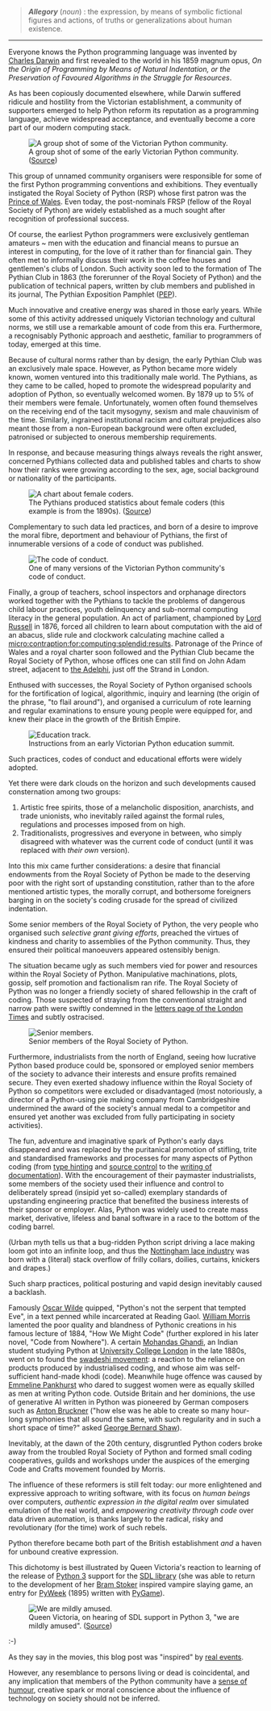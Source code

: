 <!--
.. title: The Victorian Python Community (an Allegory)
.. slug: victorian-python-allegory
.. date: 2024-04-01 06:30:00 UTC+01:00
.. tags: 
.. category: 
.. link: 
.. description: 
.. type: text
.. author: Nicholas H.Tollervey
-->

> **_Allegory_** (_noun_) : the expression, by means of symbolic fictional
> figures and actions, of truths or generalizations about human existence.

<hr class="section_break"/>

Everyone knows the Python programming language was invented by 
[Charles Darwin](https://en.wikipedia.org/wiki/Charles_Darwin) and first
revealed to the world in his 1859 magnum opus, _On the Origin
of Programming by Means of Natural Indentation, or the Preservation of Favoured
Algorithms in the Struggle for Resources_.

As has been copiously documented elsewhere, while Darwin suffered ridicule and
hostility from the Victorian establishment, a community of supporters emerged
to help Python reform its reputation as a programming language, achieve
widespread acceptance, and eventually become a core part of our modern
computing stack.

<figure>
<img src="/images/early_pythians.jpg" alt="A group shot of some of the Victorian Python community." title="A group shot of some of the Victorian Python community."/>
<figcaption>A group shot of some of the early Victorian Python community.
(<a href="https://www.flickr.com/photos/statelibraryqueensland/43434177381">Source</a>)</figcaption>
</figure>

This group of unnamed community organisers were responsible for some of the
first Python programming conventions and exhibitions. They eventually
instigated the Royal Society of Python (RSP) whose first patron was the
[Prince of Wales](https://en.wikipedia.org/wiki/Edward_VII). Even today, the
post-nominals FRSP (fellow of the Royal Society of Python) are widely
established as a much sought after recognition of professional success.

Of course, the earliest Python programmers were exclusively gentleman amateurs
~ men with the education and financial means to pursue an interest in
computing, for the love of it rather than for financial gain. They often met
to informally discuss their work in the coffee houses and gentlemen's
clubs of London. Such activity soon led to the formation of The Pythian Club in
1863 (the forerunner of the Royal Society of Python) and the publication of
technical papers, written by club members and published in its journal, The
Pythian Exposition Pamphlet ([PEP](https://peps.python.org/)).

Much innovative and creative energy was shared in those early years. While some
of this activity addressed uniquely Victorian technology and cultural norms,
we still use a remarkable amount of code from this era. Furthermore, a
recognisably Pythonic approach and aesthetic, familiar to programmers of today,
emerged at this time.

Because of cultural norms rather than by design, the early Pythian Club was an
exclusively male space. However, as Python became more widely known, women
ventured into this traditionally male world. The Pythians, as they came to be
called, hoped to promote the widespread popularity and adoption of Python, so
eventually welcomed women. By 1879 up to 5% of their members were female.
Unfortunately, women often found themselves on the receiving end of the tacit
mysogyny, sexism and male chauvinism of the time. Similarly, ingrained
institutional racism and cultural prejudices also meant those from a
non-European background were often excluded, patronised or subjected to onerous
membership requirements.

In response, and because measuring things always reveals the right answer,
concerned Pythians collected data and published tables and charts to show how
their ranks were growing according to the sex, age, social background or
nationality of the participants.

<figure>
<img src="/images/female_coders.jpg" alt="A chart about female coders." title="A chart about female coders."/>
<figcaption>The Pythians produced statistics about female coders (this example
is from the 1890s). (<a href="https://rss.onlinelibrary.wiley.com/doi/full/10.1111/1740-9713.01376">Source</a>)</figcaption>
</figure>

Complementary to such data led practices, and born of a desire to improve the
moral fibre, deportment and behaviour of Pythians, the first of innumerable
versions of a code of conduct was published.

<figure>
<img src="/images/victorian_rules.png" alt="The code of conduct." title="The code of conduct."/>
<figcaption>One of many versions of the Victorian Python community's code of conduct.</figcaption>
</figure>

Finally, a group of teachers, school inspectors and orphanage directors worked
together with the Pythians to tackle the problems of dangerous child labour
practices, youth delinquency and sub-normal computing literacy in the general
population. An act of parliament, championed by
[Lord Russell](https://en.wikipedia.org/wiki/John_Russell,_1st_Earl_Russell) in
1876, forced all children to learn about computation with the aid of an
abacus, slide rule and clockwork calculating machine called a
[micro:contraption:for:computing:splendid:results](https://microbit.org/).
Patronage of the Prince of Wales and a royal charter soon followed and the
Pythian Club became the Royal Society of Python, whose offices one can still
find on John Adam street, adjacent to
[the Adelphi](https://en.wikipedia.org/wiki/Adelphi,_London), just off the
Strand in London.

Enthused with successes, the Royal Society of Python organised schools for the
fortification of logical, algorithmic, inquiry and learning (the origin of the
phrase, "to flail around"), and organised a curriculum of rote learning and
regular examinations to ensure young people were equipped for, and knew their
place in the growth of the British Empire.

<figure>
<img src="/images/children.jpg" alt="Education track." title="Education track."/>
<figcaption>Instructions from an early Victorian Python education summit.</figcaption>
</figure>

Such practices, codes of conduct and educational efforts were widely adopted.

Yet there were dark clouds on the horizon and such developments caused
consternation among two groups:

1. Artistic free spirits, those of a melancholic disposition, anarchists, and
   trade unionists, who inevitably railed against the formal rules, regulations
   and processes imposed from on high.
2. Traditionalists, progressives and everyone in between, who simply disagreed
   with whatever was the current code of conduct (until it was replaced with
   _their own_ version).

Into this mix came further considerations: a desire that financial endowments
from the Royal Society of Python be made to the deserving poor with the right
sort of upstanding constitution, rather than to the afore mentioned artistic
types, the morally corrupt, and bothersome foreigners barging in on the
society's coding crusade for the spread of civilized indentation.

Some senior members of the Royal Society of Python, the very people who
organised such _selective grant giving efforts_, preached the virtues of
kindness and charity to assemblies of the Python community. Thus, they ensured
their political manoeuvers appeared ostensibly benign.

The situation became ugly as such members vied for power and resources within
the Royal Society of Python. Manipulative machinations, plots, gossip, self
promotion and factionalism ran rife. The Royal Society of Python was no longer
a friendly society of shared fellowship in the craft of coding. Those suspected
of straying from the conventional straight and narrow path were swiftly
condemned in the
[letters page of the London Times](https://www.thetimes.co.uk/topic/letters-to-the-editor)
and subtly ostracised.

<figure>
<img src="/images/victorian_group.png" alt="Senior members." title="Senior members."/>
<figcaption>Senior members of the Royal Society of Python.</figcaption>
</figure>

Furthermore, industrialists from the north of England, seeing how lucrative
Python based produce could be, sponsored or employed senior members of the
society to advance their interests and ensure profits remained secure. They
even exerted shadowy influence within the Royal Society of Python so
competitors were excluded or disadvantaged (most notoriously, a director
of a Python-using pie making company from Cambridgeshire undermined the award
of the society's annual medal to a competitor and ensured yet another was
excluded from fully participating in society activities).

The fun, adventure and imaginative spark of Python's early days disappeared and
was replaced by the puritanical promotion of stifling, trite and standardised
frameworks and processes for many aspects of Python coding (from
[type hinting](https://docs.python.org/3/library/typing.html) and
[source control](https://github.com/)
to the
[writing of documentation](/article/chicken/)). With the encouragement of their
paymaster industrialists, some members of the society used their influence
and control to deliberately spread (insipid yet so-called) exemplary standards
of upstanding engineering practice that benefited the business interests of
their sponsor or employer. Alas, Python was widely used to create mass market,
derivative, lifeless and banal software in a race to the bottom of the coding
barrel.

(Urban myth tells us that a bug-ridden Python script driving a lace making 
loom got into an infinite loop, and thus the
[Nottingham lace industry](https://www.nottinghamcastleproject.co.uk/projects/power-of-art-and-making/nottingham-lace/)
was born with a (literal) stack overflow of frilly collars, doilies, curtains,
knickers and drapes.)

Such sharp practices, political posturing and vapid design inevitably caused a
backlash.

Famously [Oscar Wilde](https://en.wikipedia.org/wiki/Oscar_Wilde) quipped,
"Python's not the serpent that tempted Eve", in a text penned while
incarcerated at Reading Gaol. 
[William Morris](https://en.wikipedia.org/wiki/William_Morris)
lamented the poor quality and blandness of Pythonic creations in
his famous lecture of 1884, "How We Might Code" (further explored in his later
novel, "Code from Nowhere"). A certain
[Mohandas Ghandi](https://en.wikipedia.org/wiki/Mahatma_Gandhi),
an Indian student studying Python at
[University College London](https://en.wikipedia.org/wiki/University_College_London)
in the late 1880s, went on to found the
[swadeshi movement](https://en.wikipedia.org/wiki/Swadeshi_movement): a
reaction to the reliance on products produced by industrialised coding, and
whose aim was self-sufficient hand-made khodi (code). Meanwhile huge offence
was caused by
[Emmeline Pankhurst](https://en.wikipedia.org/wiki/Emmeline_Pankhurst) who
dared to suggest women were as equally skilled as men at writing Python code.
Outside Britain and her dominions, the use of generative AI written in Python
was pioneered by German composers such as
[Anton Bruckner](https://en.wikipedia.org/wiki/Anton_Bruckner)
("how else was he able to create so many hour-long symphonies that all sound
the same, with such regularity and in such a short space of time?" asked
[George Bernard Shaw](https://en.wikipedia.org/wiki/George_Bernard_Shaw)).

Inevitably, at the dawn of the 20th century, disgruntled Python coders broke
away from the troubled Royal Society of Python and formed small coding
cooperatives, guilds and workshops under the auspices of the emerging Code and
Crafts movement founded by Morris.

The influence of these reformers is still felt today: our more enlightened and
expressive approach to writing software, with its focus on _human beings_ over
computers, _authentic expression in the digital realm_ over simulated emulation
of the real world, and _empowering creativity through code_ over data driven
automation, is thanks largely to the radical, risky and revolutionary (for the
time) work of such rebels.

Python therefore became both part of the British establishment _and_ a haven
for unbound creative expression.

This dichotomy is best illustrated by Queen Victoria's reaction to learning of
the release of [Python 3](https://python.org/) support for the
[SDL library](https://www.libsdl.org/)
(she was able to return to the development of her
[Bram Stoker](https://en.wikipedia.org/wiki/Bram_Stoker) inspired vampire
slaying game, an entry for [PyWeek](https://pyweek.org/) (1895) written with
[PyGame](https://www.pygame.org/news)).

<figure>
<img src="/images/mildly_amused.jpg" alt="We are mildly amused." title="We are mildly amused."/>
<figcaption>Queen Victoria, on hearing of SDL support in Python 3, "we are
mildly amused".
(<a href="https://www.reddit.com/r/1800HavingFun/comments/f8c360/we_are_mildly_amused_queen_victoria_smiling_1887/">Source</a>)</figcaption>
</figure>

:-)

As they say in the movies, this blog post was "inspired" by
[real events](/article/compassion/).

However, any resemblance to persons living or dead is coincidental, and any
implication that members of the Python community have a
[sense of humour](https://pyjok.es/),
creative spark or moral conscience about the influence of technology on society
should not be inferred.
